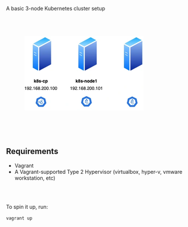 A basic 3-node Kubernetes cluster setup  
<br/>
<div style="margin: 50px">
<img style="margin: auto" src="https://github.com/dmitkov28/kubernetes/blob/basic-cluster/setup.webp?raw=true">
</div>
<br/>

## Requirements
- Vagrant
- A Vagrant-supported Type 2 Hypervisor (virtualbox, hyper-v, vmware workstation, etc)
  
<br/>
<br/>

To spin it up, run:

```
vagrant up
```

